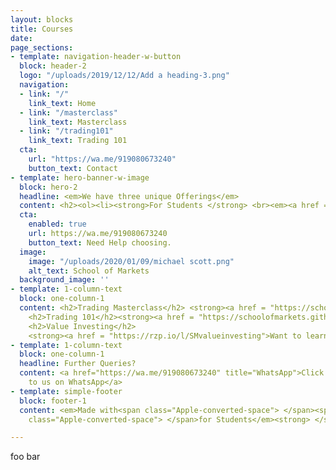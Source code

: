 ```yaml
---
layout: blocks
title: Courses
date: 
page_sections:
- template: navigation-header-w-button
  block: header-2
  logo: "/uploads/2019/12/12/Add a heading-3.png"
  navigation:
  - link: "/"
    link_text: Home
  - link: "/masterclass"
    link_text: Masterclass
  - link: "/trading101"
    link_text: Trading 101
  cta:
    url: "https://wa.me/919080673240"
    button_text: Contact
- template: hero-banner-w-image
  block: hero-2
  headline: <em>We have three unique Offerings</em>
  content: <h2><ol><li><strong>For Students </strong> <br><em><a href = "https://schoolofmarkets.github.io/trading101">Trading 101 - A grassroots program</a></em></li><br><li><strong>The next level </strong> <br><em><a href = "https://schoolofmarkets.github.io/masterclass">Trading Masterclass - A comprehensive trading program</em></a></li><br><li><strong>For Investing needs </strong> <br><em><a href = "https://rzp.io/l/SMvalueinvesting">Value Investing - The pocket course of Sensible Investing</a></em></li></ol> </h2>
  cta:
    enabled: true
    url: https://wa.me/919080673240
    button_text: Need Help choosing.
  image:
    image: "/uploads/2020/01/09/michael scott.png"
    alt_text: School of Markets
  background_image: ''
- template: 1-column-text
  block: one-column-1
  content: <h2>Trading Masterclass</h2> <strong><a href = "https://schoolofmarkets.github.io/masterclass">Here is our flagship Trading Masterclass for you </a><br><br>
    <h2>Trading 101</h2><strong><a href = "https://schoolofmarkets.github.io/trading101">Need a start into Trading? Here is Trading 101 </a><br><br>
    <h2>Value Investing</h2>
    <strong><a href = "https://rzp.io/l/SMvalueinvesting">Want to learn to Invest? Here is the Pocket course of Value Investing </a>
- template: 1-column-text
  block: one-column-1
  headline: Further Queries?
  content: <a href="https://wa.me/919080673240" title="WhatsApp">Click here to reach
    to us on WhatsApp</a>
- template: simple-footer
  block: footer-1
  content: <em>Made with<span class="Apple-converted-space"> </span><span class="love">Love</span><span
    class="Apple-converted-space"> </span>for Students</em><strong> </strong>❤︎

---
```

foo bar
